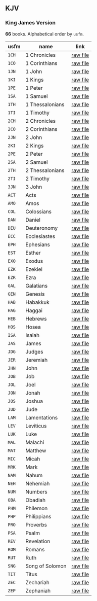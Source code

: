 ## KJV

### King James Version

**66** books. Alphabetical order by `usfm`.

| usfm | name | link |
| ---------- | ---------- | ---------- |
| `1CH` | 1 Chronicles | [raw file](https://mrk214.github.io/bible-data-en-eng/data/en___eng___eng/KJV/1CH.json) |
| `1CO` | 1 Corinthians | [raw file](https://mrk214.github.io/bible-data-en-eng/data/en___eng___eng/KJV/1CO.json) |
| `1JN` | 1 John | [raw file](https://mrk214.github.io/bible-data-en-eng/data/en___eng___eng/KJV/1JN.json) |
| `1KI` | 1 Kings | [raw file](https://mrk214.github.io/bible-data-en-eng/data/en___eng___eng/KJV/1KI.json) |
| `1PE` | 1 Peter | [raw file](https://mrk214.github.io/bible-data-en-eng/data/en___eng___eng/KJV/1PE.json) |
| `1SA` | 1 Samuel | [raw file](https://mrk214.github.io/bible-data-en-eng/data/en___eng___eng/KJV/1SA.json) |
| `1TH` | 1 Thessalonians | [raw file](https://mrk214.github.io/bible-data-en-eng/data/en___eng___eng/KJV/1TH.json) |
| `1TI` | 1 Timothy | [raw file](https://mrk214.github.io/bible-data-en-eng/data/en___eng___eng/KJV/1TI.json) |
| `2CH` | 2 Chronicles | [raw file](https://mrk214.github.io/bible-data-en-eng/data/en___eng___eng/KJV/2CH.json) |
| `2CO` | 2 Corinthians | [raw file](https://mrk214.github.io/bible-data-en-eng/data/en___eng___eng/KJV/2CO.json) |
| `2JN` | 2 John | [raw file](https://mrk214.github.io/bible-data-en-eng/data/en___eng___eng/KJV/2JN.json) |
| `2KI` | 2 Kings | [raw file](https://mrk214.github.io/bible-data-en-eng/data/en___eng___eng/KJV/2KI.json) |
| `2PE` | 2 Peter | [raw file](https://mrk214.github.io/bible-data-en-eng/data/en___eng___eng/KJV/2PE.json) |
| `2SA` | 2 Samuel | [raw file](https://mrk214.github.io/bible-data-en-eng/data/en___eng___eng/KJV/2SA.json) |
| `2TH` | 2 Thessalonians | [raw file](https://mrk214.github.io/bible-data-en-eng/data/en___eng___eng/KJV/2TH.json) |
| `2TI` | 2 Timothy | [raw file](https://mrk214.github.io/bible-data-en-eng/data/en___eng___eng/KJV/2TI.json) |
| `3JN` | 3 John | [raw file](https://mrk214.github.io/bible-data-en-eng/data/en___eng___eng/KJV/3JN.json) |
| `ACT` | Acts | [raw file](https://mrk214.github.io/bible-data-en-eng/data/en___eng___eng/KJV/ACT.json) |
| `AMO` | Amos | [raw file](https://mrk214.github.io/bible-data-en-eng/data/en___eng___eng/KJV/AMO.json) |
| `COL` | Colossians | [raw file](https://mrk214.github.io/bible-data-en-eng/data/en___eng___eng/KJV/COL.json) |
| `DAN` | Daniel | [raw file](https://mrk214.github.io/bible-data-en-eng/data/en___eng___eng/KJV/DAN.json) |
| `DEU` | Deuteronomy | [raw file](https://mrk214.github.io/bible-data-en-eng/data/en___eng___eng/KJV/DEU.json) |
| `ECC` | Ecclesiastes | [raw file](https://mrk214.github.io/bible-data-en-eng/data/en___eng___eng/KJV/ECC.json) |
| `EPH` | Ephesians | [raw file](https://mrk214.github.io/bible-data-en-eng/data/en___eng___eng/KJV/EPH.json) |
| `EST` | Esther | [raw file](https://mrk214.github.io/bible-data-en-eng/data/en___eng___eng/KJV/EST.json) |
| `EXO` | Exodus | [raw file](https://mrk214.github.io/bible-data-en-eng/data/en___eng___eng/KJV/EXO.json) |
| `EZK` | Ezekiel | [raw file](https://mrk214.github.io/bible-data-en-eng/data/en___eng___eng/KJV/EZK.json) |
| `EZR` | Ezra | [raw file](https://mrk214.github.io/bible-data-en-eng/data/en___eng___eng/KJV/EZR.json) |
| `GAL` | Galatians | [raw file](https://mrk214.github.io/bible-data-en-eng/data/en___eng___eng/KJV/GAL.json) |
| `GEN` | Genesis | [raw file](https://mrk214.github.io/bible-data-en-eng/data/en___eng___eng/KJV/GEN.json) |
| `HAB` | Habakkuk | [raw file](https://mrk214.github.io/bible-data-en-eng/data/en___eng___eng/KJV/HAB.json) |
| `HAG` | Haggai | [raw file](https://mrk214.github.io/bible-data-en-eng/data/en___eng___eng/KJV/HAG.json) |
| `HEB` | Hebrews | [raw file](https://mrk214.github.io/bible-data-en-eng/data/en___eng___eng/KJV/HEB.json) |
| `HOS` | Hosea | [raw file](https://mrk214.github.io/bible-data-en-eng/data/en___eng___eng/KJV/HOS.json) |
| `ISA` | Isaiah | [raw file](https://mrk214.github.io/bible-data-en-eng/data/en___eng___eng/KJV/ISA.json) |
| `JAS` | James | [raw file](https://mrk214.github.io/bible-data-en-eng/data/en___eng___eng/KJV/JAS.json) |
| `JDG` | Judges | [raw file](https://mrk214.github.io/bible-data-en-eng/data/en___eng___eng/KJV/JDG.json) |
| `JER` | Jeremiah | [raw file](https://mrk214.github.io/bible-data-en-eng/data/en___eng___eng/KJV/JER.json) |
| `JHN` | John | [raw file](https://mrk214.github.io/bible-data-en-eng/data/en___eng___eng/KJV/JHN.json) |
| `JOB` | Job | [raw file](https://mrk214.github.io/bible-data-en-eng/data/en___eng___eng/KJV/JOB.json) |
| `JOL` | Joel | [raw file](https://mrk214.github.io/bible-data-en-eng/data/en___eng___eng/KJV/JOL.json) |
| `JON` | Jonah | [raw file](https://mrk214.github.io/bible-data-en-eng/data/en___eng___eng/KJV/JON.json) |
| `JOS` | Joshua | [raw file](https://mrk214.github.io/bible-data-en-eng/data/en___eng___eng/KJV/JOS.json) |
| `JUD` | Jude | [raw file](https://mrk214.github.io/bible-data-en-eng/data/en___eng___eng/KJV/JUD.json) |
| `LAM` | Lamentations | [raw file](https://mrk214.github.io/bible-data-en-eng/data/en___eng___eng/KJV/LAM.json) |
| `LEV` | Leviticus | [raw file](https://mrk214.github.io/bible-data-en-eng/data/en___eng___eng/KJV/LEV.json) |
| `LUK` | Luke | [raw file](https://mrk214.github.io/bible-data-en-eng/data/en___eng___eng/KJV/LUK.json) |
| `MAL` | Malachi | [raw file](https://mrk214.github.io/bible-data-en-eng/data/en___eng___eng/KJV/MAL.json) |
| `MAT` | Matthew | [raw file](https://mrk214.github.io/bible-data-en-eng/data/en___eng___eng/KJV/MAT.json) |
| `MIC` | Micah | [raw file](https://mrk214.github.io/bible-data-en-eng/data/en___eng___eng/KJV/MIC.json) |
| `MRK` | Mark | [raw file](https://mrk214.github.io/bible-data-en-eng/data/en___eng___eng/KJV/MRK.json) |
| `NAM` | Nahum | [raw file](https://mrk214.github.io/bible-data-en-eng/data/en___eng___eng/KJV/NAM.json) |
| `NEH` | Nehemiah | [raw file](https://mrk214.github.io/bible-data-en-eng/data/en___eng___eng/KJV/NEH.json) |
| `NUM` | Numbers | [raw file](https://mrk214.github.io/bible-data-en-eng/data/en___eng___eng/KJV/NUM.json) |
| `OBA` | Obadiah | [raw file](https://mrk214.github.io/bible-data-en-eng/data/en___eng___eng/KJV/OBA.json) |
| `PHM` | Philemon | [raw file](https://mrk214.github.io/bible-data-en-eng/data/en___eng___eng/KJV/PHM.json) |
| `PHP` | Philippians | [raw file](https://mrk214.github.io/bible-data-en-eng/data/en___eng___eng/KJV/PHP.json) |
| `PRO` | Proverbs | [raw file](https://mrk214.github.io/bible-data-en-eng/data/en___eng___eng/KJV/PRO.json) |
| `PSA` | Psalm | [raw file](https://mrk214.github.io/bible-data-en-eng/data/en___eng___eng/KJV/PSA.json) |
| `REV` | Revelation | [raw file](https://mrk214.github.io/bible-data-en-eng/data/en___eng___eng/KJV/REV.json) |
| `ROM` | Romans | [raw file](https://mrk214.github.io/bible-data-en-eng/data/en___eng___eng/KJV/ROM.json) |
| `RUT` | Ruth | [raw file](https://mrk214.github.io/bible-data-en-eng/data/en___eng___eng/KJV/RUT.json) |
| `SNG` | Song of Solomon | [raw file](https://mrk214.github.io/bible-data-en-eng/data/en___eng___eng/KJV/SNG.json) |
| `TIT` | Titus | [raw file](https://mrk214.github.io/bible-data-en-eng/data/en___eng___eng/KJV/TIT.json) |
| `ZEC` | Zechariah | [raw file](https://mrk214.github.io/bible-data-en-eng/data/en___eng___eng/KJV/ZEC.json) |
| `ZEP` | Zephaniah | [raw file](https://mrk214.github.io/bible-data-en-eng/data/en___eng___eng/KJV/ZEP.json) |
